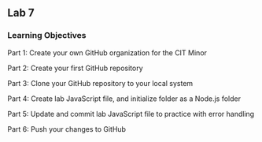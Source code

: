 ## Lab 7 

### Learning Objectives 
Part 1: Create your own GitHub organization for the CIT Minor

Part 2: Create your first GitHub repository

Part 3: Clone your GitHub repository to your local system

Part 4: Create lab JavaScript file, and initialize folder as a Node.js folder

Part 5: Update and commit lab JavaScript file to practice with error handling

Part 6: Push your changes to GitHub
